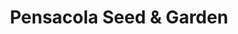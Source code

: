 ---
title: "Pensacola Seed & Garden"
url: /pensacola/pensacola-seed-and-garden/
shop: garden centre
---